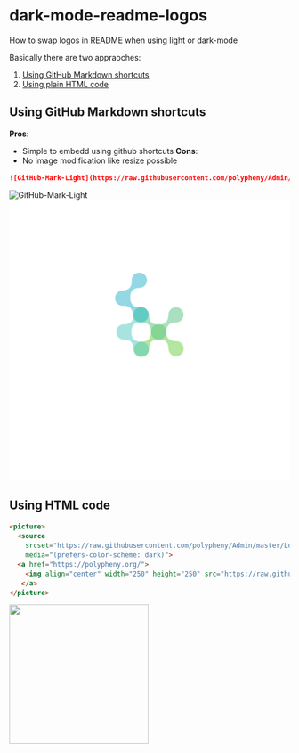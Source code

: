 # dark-mode-readme-logos
How to swap logos in README when using light or dark-mode 

Basically there are two appraoches:
1. [Using GitHub Markdown shortcuts](#Using-GitHub-Markdown-shortcuts)
2. [Using plain HTML code](#Using-HTML-code)

## Using GitHub Markdown shortcuts
**Pros**:
* Simple to embedd using github shortcuts
**Cons**:
* No image modification like resize possible
```markdown
![GitHub-Mark-Light](https://raw.githubusercontent.com/polypheny/Admin/master/Logo/logo-transparent.png#gh-light-mode-only)![GitHub-Mark-Dark](https://raw.githubusercontent.com/polypheny/Admin/master/Logo/logo-white-text.png#gh-dark-mode-only)
```
![GitHub-Mark-Light](https://raw.githubusercontent.com/polypheny/Admin/master/Logo/logo-transparent.png#gh-light-mode-only)![GitHub-Mark-Dark](https://raw.githubusercontent.com/polypheny/Admin/master/Logo/logo-white-text.png#gh-dark-mode-only)


## Using HTML code

```html
<picture>
  <source 
    srcset="https://raw.githubusercontent.com/polypheny/Admin/master/Logo/logo-transparent.png" 
    media="(prefers-color-scheme: dark)">
  <a href="https://polypheny.org/">
    <img align="center" width="250" height="250" src="https://raw.githubusercontent.com/polypheny/Admin/master/Logo/logo-white-text.png">
   </a>
</picture>
```


<picture>
  <source 
    srcset="https://raw.githubusercontent.com/polypheny/Admin/master/Logo/logo-white-text.pngogo-transparent.png" 
    media="(prefers-color-scheme: dark)">
  <a href="https://polypheny.org/">
    <img align="center" width="250" height="250" src="https://raw.githubusercontent.com/polypheny/Admin/master/Logo/logo-transparent.png">
   </a>
</picture>



